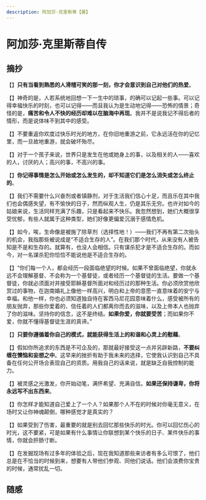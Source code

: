 ```yaml
---
description: 阿加莎·克里斯蒂【著】
---
```


# 阿加莎·克里斯蒂自传

## 摘抄

【】**只有当看到熟悉的人滑稽可笑的那一刻，你才会意识到自己对他们的热爱**。

【】神奇的是，人若系统地回想一下一生中的琐事，的确可以记起一些事。可以记得幸福快乐的时刻，也可以记得——而且我认为是生动地记得——恐怖的情景；奇怪的是，**痛苦和令人不快的经历却难以在脑海中再现**。我并不是说我记不得后者的情形，而是说体味不到其中的感受。

【】不要重返你欢度过快乐时光的地方，在你旧地重游之前，它永远活在你的记忆里，而一旦故地重游，就会破坏殆尽。

【】对于一个孩子来说，世界只是发生在他或她身上的事，以及相关的人——喜欢的人，讨厌的人；高兴的事，不高兴的事。

【】**你记得事情是怎么开始或怎么发生的，却不知道它们是怎么消失或怎么终止的**。

【】我们不需要什么兴奋剂或者镇静剂，对于生活我们信心十足，而且乐在其中我们也会偶感失望，有不愉快的日子，然而纵观人生，仍是其乐无穷。也许对如今的姑娘来说，生活同样充满了乐趣，只是看起来不快乐。我忽然想到，她们大概很享受忧郁，有些人就属于这种类型，她们好像更偏爱沉溺于感情危机。

【】如今，唉，生命像是被施了除草剂（选择性地！）——我们不再有第二次抬头的机会，我指那些被说成是“不适合生存的人”。在我们那个时代，从来没有人被告知是不是和生存的。就算有，也没人会相信。只有谋杀犯才是不适合生存的。而如今，对一名谋杀犯你恰恰不能说他是不适合生存的。

【】“你们每一个人，都会经历一段面临绝望的时候。如果不曾面临绝望，你就永远不会理解基督、不会称为一个基督徒，或者经历一个基督徒的生活。要做一个基督徒，你就必须面对并接受耶稣基督所面对和经历过的那种生活。你必须欣赏他欣赏过的事物，在迦南婚礼上像他一样高兴，明白和上帝的意愿一直意味着的安宁与幸福。和他一样，你也必须知道独自待在客西马尼花园意味着什么，感受被所有的朋友抛弃，那些你爱着的、信任着的人们都离你而去的滋味，以及上帝本人也抛弃了你的滋味。坚持你的信念，这不是终结。**如果你爱，你就要受苦**；而如果你不爱，你就不懂得基督徒生涯的真谛。”

【】**只要你遵循着你自己的模式，就能获得生活上的和谐和心灵上的慰藉**。

【】假如你所追求的东西是不可企及的，那就最好接受这一点并另辟新路，**不要纠缠在懊恼和妄想之中**。这早来的挫折有助于我未来的选择，它使我认识到自己不具备在任何公开场合表现自己的资质。用我自己的话来说，就是缺乏自我控制的能力。

【】被灵感之光激发，你开始动笔，满怀希望、充满自信。**如果还保持谦卑，你将永远写不出东西来**。

【】你怎样才能知道自己爱上了一个人？如果那个人不在的时候对你毫无意义，在场时又让你神魂颠倒，哪种感觉才是真实的？

【】如果受到了伤害，最重要的就是别去回忆那些快乐的时光。你可以回忆伤心的时光，这不要紧，可是如果有什么事情让你联想到某个快乐的日子、某件快乐的事情，你就会肝肠寸断。

【】在发掘现场有过多年的体验之后，现在我知道那些来访者有多么可恨了，他们总是在不恰当的时候到来，想要有人带他们参观、同他们说话。他们会浪费你宝贵的时候，通常扰乱一切。

## 随感

